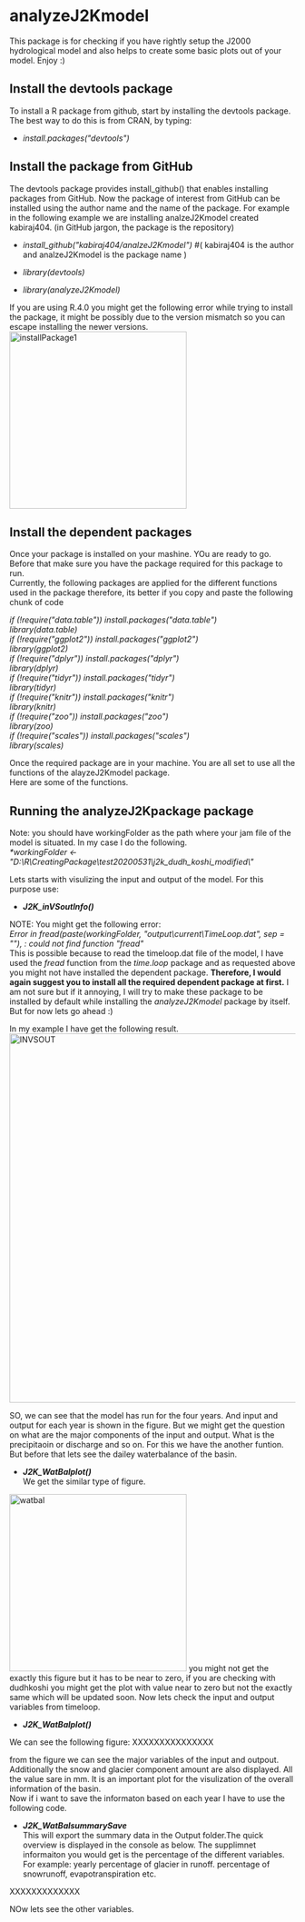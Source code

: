 # analyzeJ2Kmodel
This package is for checking if you have rightly setup the J2000 hydrological model and also helps to create some basic plots out of your model. 
Enjoy :)

## Install the devtools package
To install a R package from github, start by installing the devtools package. The best way to do this is from CRAN, by typing:  
* _install.packages("devtools")_

## Install the package from GitHub
The devtools package provides install_github() that enables installing packages from GitHub. Now the package of interest from GitHub can be installed using the author name and the name of the package.   For example in the following example we are installing analzeJ2Kmodel created kabiraj404. (in GitHub jargon, the package is the repository)

* _install_github("kabiraj404/analzeJ2Kmodel")_ #( kabiraj404 is the author and analzeJ2Kmodel is the package name )

* _library(devtools)_

* _library(analyzeJ2Kmodel)_

If you are using R.4.0 you might get the following error while trying to install the package, it might be possibly due to the version mismatch so you can escape installing the newer versions.     
<img width="312" alt="installPackage1" src="https://user-images.githubusercontent.com/64681103/83350456-fbcba480-a35b-11ea-9199-ff3737035fcd.png">

## Install the dependent packages 
Once your package is installed on your mashine. YOu are ready to go. Before that make sure you have the package required for this package to run.    
Currently, the following packages are applied for the different functions used in the package therefore, its better if you copy and paste the following chunk of code 

_if (!require("data.table")) install.packages("data.table")    
library(data.table)    
if (!require("ggplot2")) install.packages("ggplot2")     
library(ggplot2)    
if (!require("dplyr")) install.packages("dplyr")    
library(dplyr)    
if (!require("tidyr")) install.packages("tidyr")    
library(tidyr)    
if (!require("knitr")) install.packages("knitr")     
library(knitr)    
if (!require("zoo")) install.packages("zoo")    
library(zoo)    
if (!require("scales")) install.packages("scales")    
library(scales)_    

Once the required package are in your machine. You are all set to use all the functions of the alayzeJ2Kmodel package.    
Here are some of the functions. 

## Running the analyzeJ2Kpackage package
Note: you should have workingFolder as the path where your jam file of the model is situated. In my case I do the following.    
_*workingFolder <- "D:\\R\\CreatingPackage\\test20200531\\j2k_dudh_koshi_modified\\"_

Lets starts with visulizing the input and output of the model. For this purpose use:    
* **_J2K_inVSoutInfo()_**     

NOTE: You might get the following error:     
_Error in fread(paste(workingFolder, "output\\current\\TimeLoop.dat", sep = ""),  : could not find function "fread"_        
This is possible because to read the timeloop.dat file of the model, I have used the _fread_ function from the _time.loop_ package and as requested above you might not have installed the dependent package. **Therefore, I would again suggest you to install all the required dependent package at first.** I am not sure but if it annoying, I will try to make these package to be installed by default while installing the _analyzeJ2Kmodel_ package by itself. But for now lets go ahead :) 

In my example I have get the following result.    
<img width="650" alt="INVSOUT" src="https://user-images.githubusercontent.com/64681103/83351237-e6597900-a361-11ea-8f66-f722871bf6af.png"> 

SO, we can see that the model has run for the four years. And input and output for each year is shown in the figure. But we might get the question on what are the major components of the input and output. What is the precipitaoin or discharge and so on. For this we have the another funtion. But before that lets see the dailey waterbalance of the basin.  

* **_J2K_WatBalplot()_**         
We get the similar type of figure. 

<img width="312" alt="watbal" src="https://user-images.githubusercontent.com/64681103/83352538-db0b4b00-a36b-11ea-8365-3f510334543b.png">     
you might not get the exactly this figure but it has to be near to zero, if you are checking with dudhkoshi you might get the plot with value near to zero but not the exactly same which will be updated soon. Now lets check the input and output variables from timeloop.

* **_J2K_WatBalplot()_**      

We can see the following figure:
XXXXXXXXXXXXXXX

from the figure we can see the major variables of the input and outpout. Additionally the snow and glacier component amount are also displayed. All the value sare in mm. It is an important plot for the visulization of the overall information of the basin.     
Now if i want to save the informaton based on each year I have to use the following code. 

* **_J2K_WatBalsummarySave_**   
This will export the summary data in the Output folder.The quick overview is displayed in the console as below. The supplimnet informaiton you would get is the percentage of the different variables. For example: yearly percentage of glacier in runoff. percentage of snowrunoff, evapotranspiration etc. 

XXXXXXXXXXXXX

NOw lets see the other variables. 

